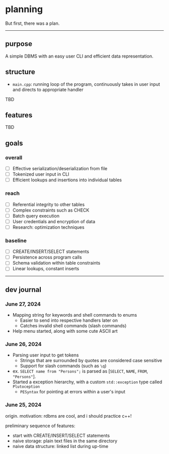 # planning

But first, there was a plan.

---

## purpose

A simple DBMS with an easy user CLI and efficient data representation.

## structure

* `main.cpp`: running loop of the program, continuously takes in user input and directs to appropriate handler

TBD

## features

TBD

## goals

### overall
- [ ] Effective serialization/deserialization from file
- [ ] Tokenized user input in CLI
- [ ] Efficient lookups and insertions into individual tables

### reach
- [ ] Referential integrity to other tables
- [ ] Complex constraints such as CHECK
- [ ] Batch query execution
- [ ] User credentials and encryption of data
- [ ] Research: optimization techniques

### baseline
- [ ] CREATE/INSERT/SELECT statements
- [ ] Persistence across program calls
- [ ] Schema validation within table constraints
- [ ] Linear lookups, constant inserts

---
## dev journal

### June 27, 2024

* Mapping string for keywords and shell commands to enums
    * Easier to send into respective handlers later on
    * Catches invalid shell commands (slash commands)
* Help menu started, along with some cute ASCII art

### June 26, 2024

* Parsing user input to get tokens
    * Strings that are surrounded by quotes are considered case sensitive
    * Support for slash commands (such as `\q`)
* ex. `SELECT name from "Persons";` is parsed as [`SELECT`, `NAME`, `FROM`, `"Persons"`].
* Started a exception hierarchy, with a custom `std::exception` type called `Plutoception`
    * `PESyntax` for pointing at errors within a user's input


### June 25, 2024

origin. motivation: rdbms are cool, and i should practice c++!

preliminary sequence of features:
* start with CREATE/INSERT/SELECT statements
* naive storage: plain text files in the same directory
* naive data structure: linked list during up-time
